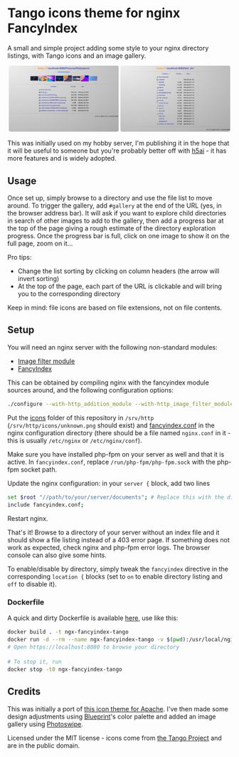 # Tango icons theme for nginx FancyIndex

A small and simple project adding some style to your nginx directory listings, with Tango icons and an image gallery.

<div style="text-align:center">
  <a href="./screenshot_1.png"><img src="./screenshot_1.png" style="max-width:49%;max-height:50vh;border-radius:4px" alt="Directory listing with images" /></a>
  <a href="./screenshot_2.png"><img src="./screenshot_2.png" style="max-width:49%;max-height:50vh;border-radius:4px" alt="Directory listing with files of various types" /></a>
</div>

This was initially used on my hobby server, I'm publishing it in the hope that it will be useful to someone but you're probably better off with [h5ai](https://github.com/lrsjng/h5ai) - it has more features and is widely adopted.

## Usage
Once set up, simply browse to a directory and use the file list to move around. To trigger the gallery, add `#gallery` at the end of the URL (yes, in the browser address bar). It will ask if you want to explore child directories in search of other images to add to the gallery, then add a progress bar at the top of the page giving a rough estimate of the directory exploration progress. Once the progress bar is full, click on one image to show it on the full page, zoom on it...

Pro tips:
* Change the list sorting by clicking on column headers (the arrow will invert sorting)
* At the top of the page, each part of the URL is clickable and will bring you to the corresponding directory

Keep in mind: file icons are based on file extensions, not on file contents.

## Setup
You will need an nginx server with the following non-standard modules:
* [Image filter module](https://nginx.org/en/docs/http/ngx_http_image_filter_module.html)
* [FancyIndex](https://github.com/aperezdc/ngx-fancyindex)

This can be obtained by compiling nginx with the fancyindex module sources around, and the following configuration options:
```bash
./configure --with-http_addition_module --with-http_image_filter_module --add-module=/path/to/ngx-fancyindex
```

Put the [icons](./icons) folder of this repository in `/srv/http` (`/srv/http/icons/unknown.png` should exist) and [fancyindex.conf](./fancyindex.conf) in the nginx configuration directory (there should be a file named `nginx.conf` in it - this is usually `/etc/nginx` or `/etc/nginx/conf`).

Make sure you have installed php-fpm on your server as well and that it is active. In `fancyindex.conf`, replace `/run/php-fpm/php-fpm.sock` with the php-fpm socket path.

Update the nginx configuration: in your `server {` block, add two lines
```bash
set $root "//path/to/your/server/documents"; # Replace this with the directory served by nginx - make sure to have two slashes at the start
include fancyindex.conf;
```

Restart nginx.

That's it! Browse to a directory of your server without an index file and it should show a file listing instead of a 403 error page. If something does not work as expected, check nginx and php-fpm error logs. The browser console can also give some hints.

To enable/disable by directory, simply tweak the `fancyindex` directive in the corresponding `location {` blocks (set to `on` to enable directory listing and `off` to disable it).

### Dockerfile
A quick and dirty Dockerfile is available [here](./Dockerfile), use like this:
```bash
docker build . -t ngx-fancyindex-tango
docker run -d --rm --name ngx-fancyindex-tango -v $(pwd):/usr/local/nginx/html -p 8080:80 ngx-fancyindex-tango
# Open https://localhost:8080 to browse your directory

# To stop it, run
docker stop -t0 ngx-fancyindex-tango
```

## Credits
This was initially a port of [this icon theme for Apache](https://fortintam.com/blog/icones-tango-pour-apache/). I've then made some design adjustments using [Blueprint](https://blueprintjs.com/)'s color palette and added an image gallery using [Photoswipe](https://photoswipe.com/).

Licensed under the MIT license - icons come from [the Tango Project](https://www.tango-project.org/) and are in the public domain.
